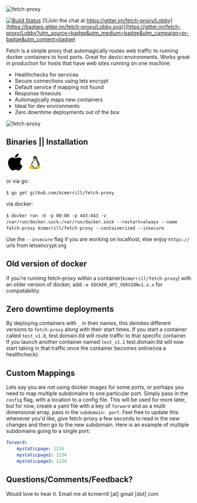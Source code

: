 ![fetch-proxy](https://raw.githubusercontent.com/kcmerrill/fetch-proxy/master/assets/fetch.png "fetch-proxy")

[![Build Status](https://travis-ci.org/kcmerrill/fetch-proxy.svg?branch=master)](https://travis-ci.org/kcmerrill/fetch-proxy) [![Join the chat at https://gitter.im/fetch-proxy/Lobby](https://badges.gitter.im/fetch-proxy/Lobby.svg)](https://gitter.im/fetch-proxy/Lobby?utm_source=badge&utm_medium=badge&utm_campaign=pr-badge&utm_content=badge)

Fetch is a simple proxy that automagically routes web traffic to running docker containers to host ports. Great for dev/ci environments. Works great in production for hosts that have web sites running on one machine.

* Healthchecks for services
* Secure connections using lets encrypt
* Default service if mapping not found
* Response timeouts
* Automagically maps new containers
* Ideal for dev environments
* Zero downtime deployments out of the box

![fetch-proxy](https://raw.githubusercontent.com/kcmerrill/fetch-proxy/master/assets/fetch-proxy.gif "fetch-proxy gif")

## Binaries || Installation

[![MacOSX](https://raw.githubusercontent.com/kcmerrill/go-dist/master/assets/apple_logo.png "Mac OSX")](http://go-dist.kcmerrill.com/kcmerrill/fetch-proxy/mac/amd6) [![Linux](https://raw.githubusercontent.com/kcmerrill/go-dist/master/assets/linux_logo.png "Linux")](http://go-dist.kcmerrill.com/kcmerrill/fetch-proxy/linux/amd64)

or via go:

`$ go get github.com/kcmerrill/fetch-proxy`

via docker:

`$ docker run -d -p 80:80 -p 443:443 -v /var/run/docker.sock:/var/run/docker.sock --restart=always --name fetch-proxy kcmerrill/fetch-proxy --containerized --insecure`

Use the `--insecure` flag if you are working on localhost, else enjoy `https://` urls from letsencrypt.org

## Old version of docker

If you're running fetch-proxy within a container(`kcmerrill/fetch-proxy`) with an older version of docker, add `-e DOCKER_API_VERSION=1.x.x` for compatability. 

## Zero downtime deployments

By deploying containers with `_` in their names, this denotes different versions to `fetch-proxy` along with their start times. If you start a container called `test_v1.0`, test.domain.tld will route traffic to that specific container. If you launch another container named `test_v1.1` test.domain.tld will now start taking in that traffic once the container becomes online(via a healthcheck).

## Custom Mappings

Lets say you are not using docker images for some ports, or perhaps you need to map multiple subdomains to one particular port. Simply pass in the `config` flag, with a location to a config file. This will be used for more later, but for now, create a yaml file with a key of `forward` and as a multi dimensional array, pass in the `subdomain: port`. Feel free to update this whenever you'd like, give fetch-proxy a few seconds to read in the new changes and then go to the new subdomain. Here is an example of multiple subdomains going to a single port:

```yaml
forward:
    mystaticpage: 1234
    mystaticpage2: 1234
    mystaticpage3: 1234
```

## Questions/Comments/Feedback?

Would love to hear it. Email me at kcmerrill [at] gmail [dot] com
